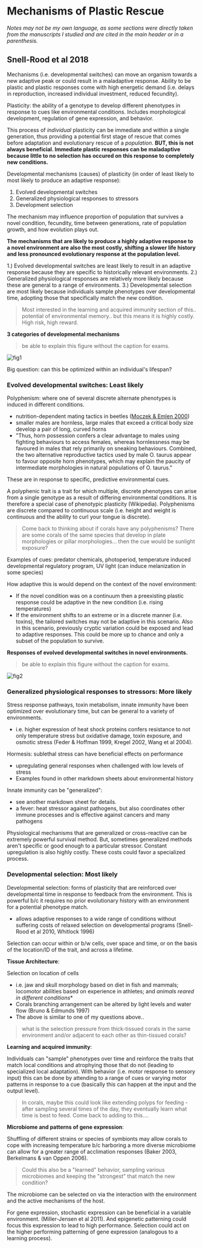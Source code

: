 # Mechanisms of Plastic Rescue

*Notes may not be my own language, as some sections were directly taken from the manuscripts I studied and are cited in the main header or in a parenthesis.*

## Snell-Rood et al 2018

Mechanisms (i.e. developmental switches) can move an organism towards a new adaptive peak or could result in a maladaptive response. Ability to be plastic and plastic responses come with high energetic demand (i.e. delays in reproduction, increased individual investment, reduced fecundity).

Plasticity: the ability of a genotype to develop different phenotypes in response to cues like environmental conditions. Includes morphological development, regulation of gene expression, and behavior.

This process of *individual* plasticity can be immediate and within a single generation, thus providing a potential first stage of rescue that comes before adaptation and evolutionary rescue of a *population*. **BUT, this is not always beneficial. Immediate plastic responses can be maladaptive because little to no selection has occured on this response to completely new conditions.**

Developmental mechanisms (causes) of plasticity (in order of least likely to most likely to produce an adaptive response):  
1. Evolved developmental switches  
2. Generalized physiological responses to stressors  
3. Development selection

The mechanism may influence proportion of population that survives a novel condition, fecundity, time between generations, rate of population growth, and how evolution plays out.

**The mechanisms that are likely to produce a highly adaptive response to a novel environment are also the most costly, shifting a slower life history and less pronounced evolutionary response at the population level.**

1.) Evolved developmental switches are least likely to result in an adaptive response because they are specific to historically relevant environments. 2.) Generalized physiological responses are relatively more likely because these are general to a range of environments. 3.) Developmental selection are most likely because individuals sample phenotypes over developmental time, adopting those that specifically match the new condition.

> Most interested in the learning and acquired immunity section of this.. potential of environmental memory.. but this means it is highly costly. High risk, high reward.

**3 categories of developmental mechanisms**
> be able to explain this figure without the caption for exams.

![fig1](https://github.com/emmastrand/EmmaStrand_Notebook/blob/master/Comprehensive-Exams/McWilliams-exam/PR-1.png?raw=true)

Big question: can this be optimized within an individual's lifespan?

### Evolved developmental switches: Least likely

Polyphenism: where one of several discrete alternate phenotypes is induced in different conditions.  
- nutrition-dependent mating tactics in beetles ([Moczek & Emlen 2000](https://www.sciencedirect.com/science/article/abs/pii/S0003347299913428))  
- smaller males are hornless, large males that exceed a critical body size develop a pair of long, curved horns  
- "Thus, horn possession confers a clear advantage to males using fighting behaviours to access females, whereas hornlessness may be favoured in males that rely primarily on sneaking behaviours. Combined, the two alternative reproductive tactics used by male O. taurus appear to favour opposite horn phenotypes, which may explain the paucity of intermediate morphologies in natural populations of O. taurus."

These are in response to specific, predictive environmental cues.

A polyphenic trait is a trait for which multiple, discrete phenotypes can arise from a single genotype as a result of differing environmental conditions. It is therefore a special case of phenotypic plasticity (Wikipedia). Polyphenisms are discrete compared to continuous scale (i.e. height and weight is continuous and the ability to curl your tongue is discrete).

> Come back to thinking about if corals have any polyphenisms? There are some corals of the same species that develop in plate morphologies or pillar morphologies... then the cue would be sunlight exposure?

Examples of cues: predator chemicals, photoperiod, temperature induced developmental regulatory program, UV light (can induce melanization in some species)

How adaptive this is would depend on the context of the novel environment:  
- If the novel condition was on a continuum then a preexisting plastic response could be adaptive in the new condition (i.e. rising temperatures)  
- If the environment shifts to an extreme or in a discrete manner (i.e. toxins), the tailored switches may not be adaptive in this scenario. Also in this scenario, previously cryptic variation could be exposed and lead to adaptive responses. This could be more up to chance and only a subset of the population to survive.

**Responses of evolved developmental switches in novel environments.**  

> be able to explain this figure without the caption for exams.

![fig2](https://github.com/emmastrand/EmmaStrand_Notebook/blob/master/Comprehensive-Exams/McWilliams-exam/PR-2.png?raw=true)

### Generalized physiological responses to stressors: More likely

Stress response pathways, toxin metabolism, innate immunity have been optimized over evolutionary time, but can be general to a variety of environments.  
- i.e. higher expression of heat shock proteins confers resistance to not only temperature stress but oxidative damage, toxin exposure, and osmotic stress (Feder & Hoffman 1999, Kregel 2002, Wang et al 2004).

Hormesis: sublethal stress can have beneficial effects on performance    
- upregulating general responses when challenged with low levels of stress  
- Examples found in other markdown sheets about environmental history

Innate immunity can be "generalized":  
- see another markdown sheet for details.  
- a fever: heat stressor against pathogens, but also coordinates other immune processes and is effective against cancers and many pathogens  

Physiological mechanisms that are generalized or cross-reactive can be extremely powerful survival method. But, sometimes generalized methods aren't specific or good enough to a particular stressor. Constant upregulation is also highly costly. These costs could favor a specialized process.

### Developmental selection: Most likely

Developmental selection: forms of plasticity that are reinforced over developmental time in response to feedback from the environment. This is powerful b/c it requires no prior evolutionary history with an environment for a potential phenotype match.  
- allows adaptive responses to a wide range of conditions without suffering costs of relaxed selection on developmental programs (Snell-Rood et al 2010, Whitlock 1996)

Selection can occur within or b/w cells, over space and time, or on the basis of the location/ID of the trait, and across a lifetime.

**Tissue Architecture**:  

Selection on location of cells  
- i.e. jaw and skull morphology based on diet in fish and mammals; locomotor abilities based on experience in athletes; and *animals reared in different conditions**  
- Corals branching arrangement can be altered by light levels and water flow (Bruno & Edmunds 1997)  
- The above is similar to one of my questions above..

> what is the selection pressure from thick-tissued corals in the same environment and/or adjacent to each other as thin-tissued corals?

**Learning and acquired immunity**:

Individuals can "sample" phenotypes over time and reinforce the traits that match local conditions and atrophying those that do not (leading to specialized local adaptation). With behavior (i.e. motor response to sensory input) this can be done by attending to a range of cues or varying motor patterns in response to a cue (basically this can happen at the input and the output level).

> In corals, maybe this could look like extending polyps for feeding - after sampling several times of the day, they eventually learn what time is best to feed.
Come back to adding to this....

**Microbiome and patterns of gene expression**:

Shuffling of different strains or species of symbionts may allow corals to cope with increasing temperature b/c harboring a more diverse microbiome can allow for a greater range of acclimation responses (Baker 2003, Berkelmans & van Oppen 2006).

> Could this also be a "learned" behavior, sampling various microbiomes and keeping the "strongest" that match the new condition?

The microbiome can be selected on via the interaction with the environment and the active mechanisms of the host.

For gene expression, stochastic expression can be beneficial in a variable environment. (Miller-Jensen et al 2011). And epigenetic patterning could focus this expression to lead to high performance. Selection could act on the higher performing patterning of gene expression (analogous to a learning process). 
